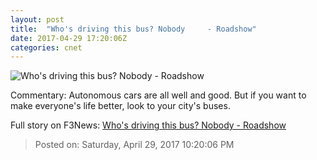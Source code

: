 ```yaml
---
layout: post
title:  "Who's driving this bus? Nobody     - Roadshow"
date: 2017-04-29 17:20:06Z
categories: cnet
---
```


![Who's driving this bus? Nobody     - Roadshow](https://cnet3.cbsistatic.com/img/3Ip5B2WwVmG7Safb21Bz7-BZiF0=/670x503/2017/04/26/03bb94da-1ac4-42dd-b9f9-a72e407349b3/gateway-shuttle-pod-sunset.jpg)

Commentary: Autonomous cars are all well and good. But if you want to make everyone's life better, look to your city's buses.


Full story on F3News: [Who's driving this bus? Nobody     - Roadshow](http://www.f3nws.com/n/WusQ2)

> Posted on: Saturday, April 29, 2017 10:20:06 PM
